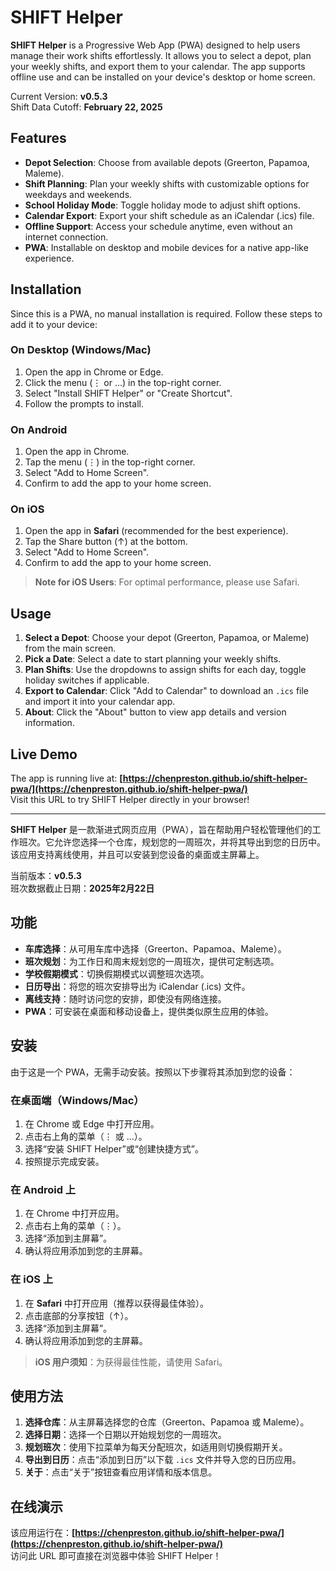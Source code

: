 # SHIFT Helper

**SHIFT Helper** is a Progressive Web App (PWA) designed to help users manage their work shifts effortlessly. It allows you to select a depot, plan your weekly shifts, and export them to your calendar. The app supports offline use and can be installed on your device's desktop or home screen.

Current Version: **v0.5.3**  
Shift Data Cutoff: **February 22, 2025**

## Features
- **Depot Selection**: Choose from available depots (Greerton, Papamoa, Maleme).
- **Shift Planning**: Plan your weekly shifts with customizable options for weekdays and weekends.
- **School Holiday Mode**: Toggle holiday mode to adjust shift options.
- **Calendar Export**: Export your shift schedule as an iCalendar (.ics) file.
- **Offline Support**: Access your schedule anytime, even without an internet connection.
- **PWA**: Installable on desktop and mobile devices for a native app-like experience.

## Installation
Since this is a PWA, no manual installation is required. Follow these steps to add it to your device:

### On Desktop (Windows/Mac)
1. Open the app in Chrome or Edge.
2. Click the menu (⋮ or …) in the top-right corner.
3. Select "Install SHIFT Helper" or "Create Shortcut".
4. Follow the prompts to install.

### On Android
1. Open the app in Chrome.
2. Tap the menu (⋮) in the top-right corner.
3. Select "Add to Home Screen".
4. Confirm to add the app to your home screen.

### On iOS
1. Open the app in **Safari** (recommended for the best experience).
2. Tap the Share button (↑) at the bottom.
3. Select "Add to Home Screen".
4. Confirm to add the app to your home screen.

> **Note for iOS Users**: For optimal performance, please use Safari.

## Usage
1. **Select a Depot**: Choose your depot (Greerton, Papamoa, or Maleme) from the main screen.
2. **Pick a Date**: Select a date to start planning your weekly shifts.
3. **Plan Shifts**: Use the dropdowns to assign shifts for each day, toggle holiday switches if applicable.
4. **Export to Calendar**: Click "Add to Calendar" to download an `.ics` file and import it into your calendar app.
5. **About**: Click the "About" button to view app details and version information.

## Live Demo
The app is running live at: **[https://chenpreston.github.io/shift-helper-pwa/](https://chenpreston.github.io/shift-helper-pwa/)**  
Visit this URL to try SHIFT Helper directly in your browser!

---

**SHIFT Helper** 是一款渐进式网页应用（PWA），旨在帮助用户轻松管理他们的工作班次。它允许您选择一个仓库，规划您的一周班次，并将其导出到您的日历中。该应用支持离线使用，并且可以安装到您设备的桌面或主屏幕上。

当前版本：**v0.5.3**  
班次数据截止日期：**2025年2月22日**

## 功能
- **车库选择**：从可用车库中选择（Greerton、Papamoa、Maleme）。
- **班次规划**：为工作日和周末规划您的一周班次，提供可定制选项。
- **学校假期模式**：切换假期模式以调整班次选项。
- **日历导出**：将您的班次安排导出为 iCalendar (.ics) 文件。
- **离线支持**：随时访问您的安排，即使没有网络连接。
- **PWA**：可安装在桌面和移动设备上，提供类似原生应用的体验。

## 安装
由于这是一个 PWA，无需手动安装。按照以下步骤将其添加到您的设备：

### 在桌面端（Windows/Mac）
1. 在 Chrome 或 Edge 中打开应用。
2. 点击右上角的菜单（⋮ 或 …）。
3. 选择“安装 SHIFT Helper”或“创建快捷方式”。
4. 按照提示完成安装。

### 在 Android 上
1. 在 Chrome 中打开应用。
2. 点击右上角的菜单（⋮）。
3. 选择“添加到主屏幕”。
4. 确认将应用添加到您的主屏幕。

### 在 iOS 上
1. 在 **Safari** 中打开应用（推荐以获得最佳体验）。
2. 点击底部的分享按钮（↑）。
3. 选择“添加到主屏幕”。
4. 确认将应用添加到您的主屏幕。

> **iOS 用户须知**：为获得最佳性能，请使用 Safari。

## 使用方法
1. **选择仓库**：从主屏幕选择您的仓库（Greerton、Papamoa 或 Maleme）。
2. **选择日期**：选择一个日期以开始规划您的一周班次。
3. **规划班次**：使用下拉菜单为每天分配班次，如适用则切换假期开关。
4. **导出到日历**：点击“添加到日历”以下载 `.ics` 文件并导入您的日历应用。
5. **关于**：点击“关于”按钮查看应用详情和版本信息。

## 在线演示
该应用运行在：**[https://chenpreston.github.io/shift-helper-pwa/](https://chenpreston.github.io/shift-helper-pwa/)**  
访问此 URL 即可直接在浏览器中体验 SHIFT Helper！



